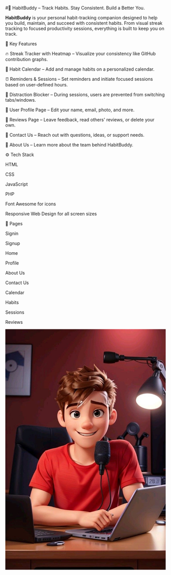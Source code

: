 #🧠 HabitBuddy – Track Habits. Stay Consistent. Build a Better You.

**HabitBuddy** is your personal habit-tracking companion designed to help you build, maintain, and succeed with consistent habits. From visual streak tracking to focused productivity sessions, everything is built to keep you on track.

🌟 Key Features

🔥 Streak Tracker with Heatmap – Visualize your consistency like GitHub contribution graphs.

📅 Habit Calendar – Add and manage habits on a personalized calendar.

⏰ Reminders & Sessions – Set reminders and initiate focused sessions based on user-defined hours.

🚫 Distraction Blocker – During sessions, users are prevented from switching tabs/windows.

👤 User Profile Page – Edit your name, email, photo, and more.

📝 Reviews Page – Leave feedback, read others' reviews, or delete your own.

📨 Contact Us – Reach out with questions, ideas, or support needs.

📖 About Us – Learn more about the team behind HabitBuddy.

⚙️ Tech Stack

HTML

CSS

JavaScript

PHP

Font Awesome for icons

Responsive Web Design for all screen sizes

🧭 Pages

Signin

Signup

Home

Profile

About Us

Contact Us

Calendar

Habits

Sessions

Reviews

![Aditya](aditya.jpg)
